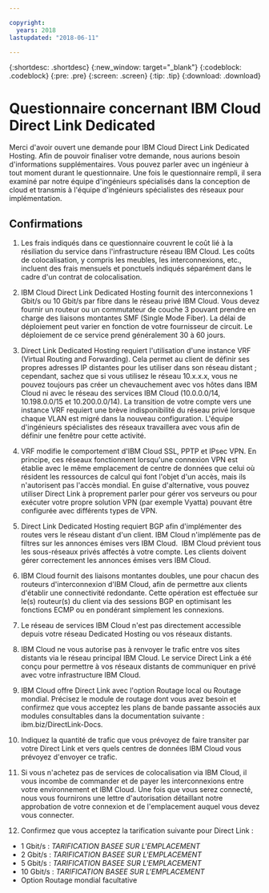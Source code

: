 ```yaml
---

copyright:
  years: 2018
lastupdated: "2018-06-11"

---
```


{:shortdesc: .shortdesc}
{:new_window: target="_blank"}
{:codeblock: .codeblock}
{:pre: .pre}
{:screen: .screen}
{:tip: .tip}
{:download: .download}

# Questionnaire concernant IBM Cloud Direct Link Dedicated

Merci d'avoir ouvert une demande pour IBM Cloud Direct Link Dedicated Hosting. Afin de pouvoir finaliser votre demande, nous aurions besoin d'informations supplémentaires. Vous pouvez parler avec un ingénieur à tout moment durant le questionnaire. Une fois le questionnaire rempli, il sera examiné par notre équipe d'ingénieurs spécialisés dans la conception de cloud et transmis à l'équipe d'ingénieurs spécialistes des réseaux pour implémentation.

## Confirmations

1. Les frais indiqués dans ce questionnaire couvrent le coût lié à la résiliation du service dans l'infrastructure réseau IBM Cloud. Les coûts de colocalisation, y compris les meubles, les interconnexions, etc., incluent des frais mensuels et ponctuels indiqués séparément dans le cadre d'un contrat de colocalisation.

2. IBM Cloud Direct Link Dedicated Hosting fournit des interconnexions 1 Gbit/s ou 10 Gbit/s par fibre dans le réseau privé IBM Cloud. Vous devez fournir un routeur ou un commutateur de couche 3 pouvant prendre en charge des liaisons montantes SMF (Single Mode Fiber). La délai de déploiement peut varier en fonction de votre fournisseur de circuit. Le déploiement de ce service prend généralement 30 à 60 jours.

3. Direct Link Dedicated Hosting requiert l'utilisation d'une instance VRF (Virtual Routing and Forwarding). Cela permet au client de définir ses propres adresses IP distantes pour les utiliser dans son réseau distant ; cependant, sachez que si vous utilisez le réseau 10.x.x.x, vous ne pouvez toujours pas créer un chevauchement avec vos hôtes dans IBM Cloud ni avec le réseau des services IBM Cloud (10.0.0.0/14, 10.198.0.0/15 et 10.200.0.0/14). La transition de votre compte vers une instance VRF requiert une brève indisponibilité du réseau privé lorsque chaque VLAN est migré dans la nouveau configuration. L'équipe d'ingénieurs spécialistes des réseaux travaillera avec vous afin de définir une fenêtre pour cette activité.

4. VRF modifie le comportement d'IBM Cloud SSL, PPTP et IPsec VPN. En principe, ces réseaux fonctionnent lorsqu'une connexion VPN est établie avec le même emplacement de centre de données que celui où résident les ressources de calcul qui font l'objet d'un accès, mais ils n'autorisent pas l'accès mondial.  En guise d'alternative, vous pouvez utiliser Direct Link à proprement parler pour gérer vos serveurs ou pour exécuter votre propre solution VPN (par exemple Vyatta) pouvant être configurée avec différents types de VPN. 

5. Direct Link Dedicated Hosting requiert BGP afin d'implémenter des routes vers le réseau distant d'un client. IBM Cloud n'implémente pas de filtres sur les annonces émises vers IBM Cloud.  IBM Cloud prévient tous les sous-réseaux privés affectés à votre compte. Les clients doivent gérer correctement les annonces émises vers IBM Cloud.

6. IBM Cloud fournit des liaisons montantes doubles, une pour chacun des routeurs d'interconnexion d'IBM Cloud, afin de permettre aux clients d'établir une connectivité redondante. Cette opération est effectuée sur le(s) routeur(s) du client via des sessions BGP en optimisant les fonctions ECMP ou en pondérant simplement les connexions.

7. Le réseau de services IBM Cloud n'est pas directement accessible depuis votre réseau Dedicated Hosting ou vos réseaux distants.

8. IBM Cloud ne vous autorise pas à renvoyer le trafic entre vos sites distants via le réseau principal IBM Cloud. Le service Direct Link a été conçu pour permettre à vos réseaux distants de communiquer en privé avec votre infrastructure IBM Cloud.

9. IBM Cloud offre Direct Link avec l'option Routage local ou Routage mondial. Précisez le module de routage dont vous avez besoin et confirmez que vous acceptez les plans de bande passante associés aux modules consultables dans la documentation suivante : ibm.biz/DirectLink-Docs.

10. Indiquez la quantité de trafic que vous prévoyez de faire transiter par votre Direct Link et vers quels centres de données IBM Cloud vous prévoyez d'envoyer ce trafic.

11. Si vous n'achetez pas de services de colocalisation via IBM Cloud, il vous incombe de commander et de payer les interconnexions entre votre environnement et IBM Cloud. Une fois que vous serez connecté, nous vous fournirons une lettre d'autorisation détaillant notre approbation de votre connexion et de l'emplacement auquel vous devez vous connecter.

12. Confirmez que vous acceptez la tarification suivante pour Direct Link :
 * 1 Gbit/s : _TARIFICATION BASEE SUR L'EMPLACEMENT_ 
* 2 Gbit/s : _TARIFICATION BASEE SUR L'EMPLACEMENT_
* 5 Gbit/s : _TARIFICATION BASEE SUR L'EMPLACEMENT_
* 10 Gbit/s : _TARIFICATION BASEE SUR L'EMPLACEMENT_
* Option Routage mondial facultative
